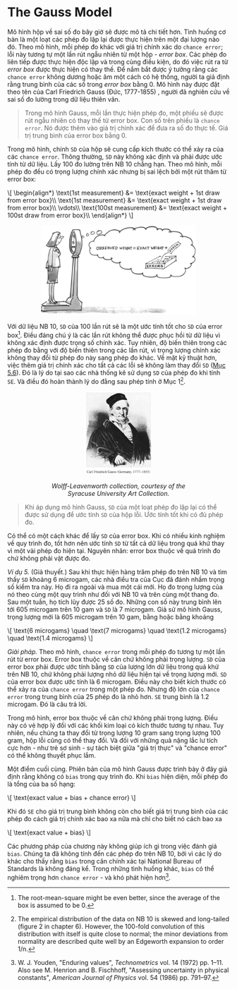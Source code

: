 # The Gauss Model

Mô hình hộp về sai số đo bây giờ sẽ được mô tả chi tiết hơn. Tình huống cơ bản là một loạt các phép đo lặp lại được thực hiện trên một đại lượng nào đó. Theo mô hình, mỗi phép đo khác với giá trị chính xác do `chance error`; lỗi này tương tự một lần rút ngẫu nhiên từ một hộp - _error box_. Các phép đo liên tiếp được thực hiện độc lập và trong cùng điều kiện, do đó việc rút ra từ _error box_ được thực hiện có thay thế. Để nắm bắt được ý tưởng rằng các `chance error` không dương hoặc âm một cách có hệ thống, người ta giả định rằng trung bình của các số trong _error box_ bằng 0. Mô hình này được đặt theo tên của Carl Friedrich Gauss (Đức, 1777-1855) , người đã nghiên cứu về sai số đo lường trong dữ liệu thiên văn.

> Trong mô hình Gauss, mỗi lần thực hiện phép đo, một phiếu sẽ được rút ngẫu nhiên có thay thế từ error box. Con số trên phiếu là `chance error`. Nó được thêm vào giá trị chính xác để đưa ra số đo thực tế. Giá trị trung bình của error box bằng 0.

Trong mô hình, chính `SD` của hộp sẽ cung cấp kích thước có thể xảy ra của các `chance error`. Thông thường, `SD` này không xác định và phải được ước tính từ dữ liệu. Lấy 100 đo lường trên NB 10 chẳng hạn. Theo mô hình, mỗi phép đo đều có trọng lượng chính xác nhưng bị sai lệch bởi một rút thăm từ error box:

\\[
\begin{align*}
\text{1st measurement} &= \text{exact weight + 1st draw from error box}\\\\
\text{1st measurement} &= \text{exact weight + 1st draw from error box}\\\\
\vdots\\\\
\text{100st measurement} &= \text{exact weight + 100st draw from error box}\\\\
\end{align*}
\\]

<center><img src="img2.png" width="70%" height="auto"></center>

Với dữ liệu NB 10, `SD` của 100 lần rút sẽ là một ước tính tốt cho `SD` của error box[^5]. Điều đáng chú ý là các lần rút không thể được phục hồi từ dữ liệu vì không xác định được trọng số chính xác. Tuy nhiên, độ biến thiên trong các phép đo bằng với độ biến thiên trong các lần rút, vì trọng lượng chính xác không thay đổi từ phép đo này sang phép đo khác. Về mặt kỹ thuật hơn, việc thêm giá trị chính xác cho tất cả các lỗi sẽ không làm thay đổi `SD` ([Mục 5.6](../ch05/ch05-06.md)). Đó là lý do tại sao các nhà thống kê sử dụng `SD` của phép đo khi tính `SE`. Và điều đó hoàn thành lý do đằng sau phép tính ở Mục 1[^6].

<center><img src="img3.png" width="30%" height="auto"></center>

_<center>Wolff-Leavenworth collection, courtesy of the<br>
Syracuse University Art Collection.</center>_

> Khi áp dụng mô hình Gauss, `SD` của một loạt phép đo lặp lại có thể được sử dụng để ước tính `SD` của hộp lỗi. Ước tính tốt khi có đủ phép đo.

Có thể có một cách khác để lấy `SD` của error box. Khi có nhiều kinh nghiệm về quy trình đo, tốt hơn nên ước tính `SD` từ tất cả dữ liệu trong quá khứ thay vì một vài phép đo hiện tại. Nguyên nhân: error box thuộc về quá trình đo chứ không phải vật được đo.

_Ví dụ 5._ (Giả thuyết.) Sau khi thực hiện hàng trăm phép đo trên NB 10 và tìm thấy `SD` khoảng 6 microgam, các nhà điều tra của Cục đã đánh nhầm trọng số kiểm tra này. Họ đi ra ngoài và mua một cái mới. Họ đo trọng lượng của nó theo cùng một quy trình như đối với NB 10 và trên cùng một thang đo. Sau một tuần, họ tích lũy được 25 số đo. Những con số này trung bình lên tới 605 microgam trên 10 gam và `SD` là 7 microgam. Giả sử mô hình Gauss, trọng lượng mới là 605 microgam trên 10 gam, bằng hoặc bằng khoảng

\\[
\text{6 microgams} \quad \text{7 microgams} \quad \text{1.2 microgams} \quad \text{1.4 microgams}
\\]

_Giải pháp._ Theo mô hình, `chance error` trong mỗi phép đo tương tự một lần rút từ error box. Error box thuộc về cân chứ không phải trọng lượng. `SD` của error box phải được ước tính bằng `SD` của lượng lớn dữ liệu trong quá khứ trên NB 10, chứ không phải lượng nhỏ dữ liệu hiện tại về trọng lượng mới. `SD` của error box được ước tính là 6 microgam. Điều này cho biết kích thước có thể xảy ra của `chance error` trong một phép đo. Nhưng độ lớn của `chance error` trong trung bình của 25 phép đo là nhỏ hơn. `SE` trung bình là 1.2 microgam. Đó là câu trả lời.

Trong mô hình, error box thuộc về cân chứ không phải trọng lượng. Điều này có vẻ hợp lý đối với các khối kim loại có kích thước tương tự nhau. Tuy nhiên, nếu chúng ta thay đổi từ trọng lượng 10 gram sang trọng lượng 100 gram, hộp lỗi cũng có thể thay đổi. Và đối với những quả nặng lắc lư tích cực hơn - như trẻ sơ sinh - sự tách biệt giữa "giá trị thực" và "chance error" có thể không thuyết phục lắm.

Một điểm cuối cùng. Phiên bản của mô hình Gauss được trình bày ở đây giả định rằng không có `bias` trong quy trình đo. Khi `bias` hiện diện, mỗi phép đo là tổng của ba số hạng:

\\[
\text{exact value + bias + chance error}
\\]

Khi đó `SE` cho giá trị trung bình không còn cho biết giá trị trung bình của các phép đo cách giá trị chính xác bao xa nữa mà chỉ cho biết nó cách bao xa

\\[
\text{exact value + bias}
\\]

Các phương pháp của chương này không giúp ích gì trong việc đánh giá `bias`. Chúng ta đã không tính đến các phép đo trên NB 10, bởi vì các lý do khác cho thấy rằng `bias` trong cân chính xác tại National Bureau of Standards là không đáng kể. Trong những tình huống khác, `bias` có thể nghiêm trọng hơn `chance error` - và khó phát hiện hơn[^7].

[^5]: The root-mean-square might be even better, since the average of the box is assumed to be 0.

[^6]: The empirical distribution of the data on NB 10 is skewed and long-tailed (figure 2 in chapter 6). However, the 100-fold convolution of this distribution with itself is quite close to normal; the minor deviations from normality are described quite well by an Edgeworth expansion to order 1/n.

[^7]: W. J. Youden, "Enduring values", _Technometrics_ vol. 14 (1972) pp. 1–11. Also see M. Henrion and B. Fischhoff, "Assessing uncertainty in physical constants", _American Journal of Physics_ vol. 54 (1986) pp. 791–97.
